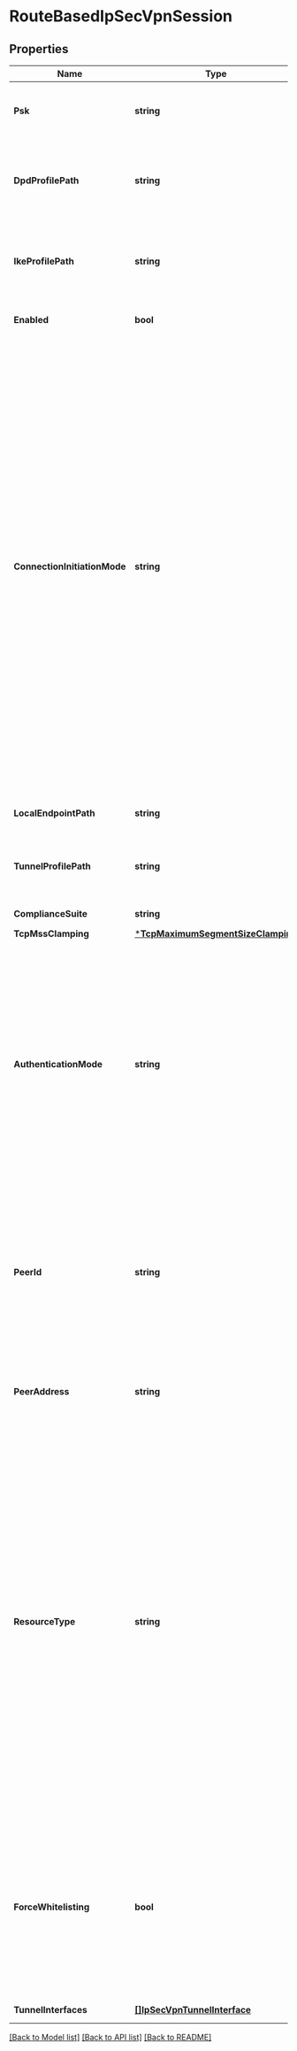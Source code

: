# RouteBasedIpSecVpnSession

## Properties
Name | Type | Description | Notes
------------ | ------------- | ------------- | -------------
**Psk** | **string** | IPSec Pre-shared key. Maximum length of this field is 128 characters. | [optional] [default to null]
**DpdProfilePath** | **string** | Policy path referencing Dead Peer Detection (DPD) profile. Default is set to system default profile. | [optional] [default to null]
**IkeProfilePath** | **string** | Policy path referencing IKE profile to be used. Default is set according to system default profile. | [optional] [default to null]
**Enabled** | **bool** | Enable/Disable IPSec VPN session. | [optional] [default to true]
**ConnectionInitiationMode** | **string** | Connection initiation mode used by local endpoint to establish ike connection with peer site. INITIATOR - In this mode local endpoint initiates tunnel setup and will also respond to incoming tunnel setup requests from peer gateway. RESPOND_ONLY - In this mode, local endpoint shall only respond to incoming tunnel setup requests. It shall not initiate the tunnel setup. ON_DEMAND - In this mode local endpoint will initiate tunnel creation once first packet matching the policy rule is received and will also respond to incoming initiation request.  | [optional] [default to CONNECTION_INITIATION_MODE.INITIATOR]
**LocalEndpointPath** | **string** | Policy path referencing Local endpoint. | [default to null]
**TunnelProfilePath** | **string** | Policy path referencing Tunnel profile to be used. Default is set to system default profile. | [optional] [default to null]
**ComplianceSuite** | **string** | Compliance suite.  | [optional] [default to null]
**TcpMssClamping** | [***TcpMaximumSegmentSizeClamping**](TcpMaximumSegmentSizeClamping.md) |  | [optional] [default to null]
**AuthenticationMode** | **string** | Peer authentication mode. PSK - In this mode a secret key shared between local and peer sites is to be used for authentication. The secret key can be a string with a maximum length of 128 characters. CERTIFICATE - In this mode a certificate defined at the global level is to be used for authentication.  | [optional] [default to AUTHENTICATION_MODE.PSK]
**PeerId** | **string** | Peer ID to uniquely identify the peer site. The peer ID is the public IP address of the remote device terminating the VPN tunnel. When NAT is configured for the peer, enter the private IP address of the peer. | [default to null]
**PeerAddress** | **string** | Public IPV4 address of the remote device terminating the VPN connection. | [default to null]
**ResourceType** | **string** | A Policy Based VPN requires to define protect rules that match   local and peer subnets. IPSec security associations is   negotiated for each pair of local and peer subnet. A Route Based VPN is more flexible, more powerful and recommended over   policy based VPN. IP Tunnel port is created and all traffic routed via   tunnel port is protected. Routes can be configured statically   or can be learned through BGP. A route based VPN is must for establishing   redundant VPN session to remote site.  | [default to null]
**ForceWhitelisting** | **bool** | If true the default firewall rule Action is set to DROP, otherwise set to ALLOW. This filed is deprecated and recommended to change Rule action filed. Note that this filed is not synchornied with default rule field.  | [optional] [default to false]
**TunnelInterfaces** | [**[]IpSecVpnTunnelInterface**](IPSecVpnTunnelInterface.md) | IP Tunnel interfaces. | [default to null]

[[Back to Model list]](../README.md#documentation-for-models) [[Back to API list]](../README.md#documentation-for-api-endpoints) [[Back to README]](../README.md)

